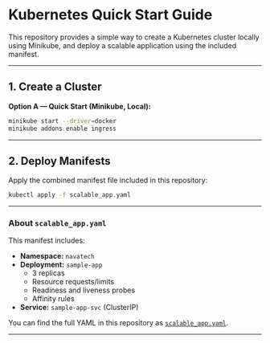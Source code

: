 # Kubernetes Quick Start Guide

This repository provides a simple way to create a Kubernetes cluster locally using Minikube, and deploy a scalable application using the included manifest.

---

## 1. Create a Cluster

**Option A — Quick Start (Minikube, Local):**
```sh
minikube start --driver=docker
minikube addons enable ingress
```

---

## 2. Deploy Manifests

Apply the combined manifest file included in this repository:

```sh
kubectl apply -f scalable_app.yaml
```

---

### About `scalable_app.yaml`

This manifest includes:
- **Namespace:** `navatech`
- **Deployment:** `sample-app`
  - 3 replicas
  - Resource requests/limits
  - Readiness and liveness probes
  - Affinity rules
- **Service:** `sample-app-svc` (ClusterIP)

You can find the full YAML in this repository as [`scalable_app.yaml`](./scalable_app.yaml).

---
